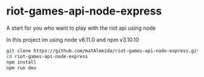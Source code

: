 # riot-games-api-node-express

A start for you who want to play with the riot api using node

In this project im using node v6.11.0 and npm v3.10.10

```bash
git clone https://github.com/matAlmeida/riot-games-api-node-express.git
cd riot-games-api-node-express
npm install
npm run dev
```
